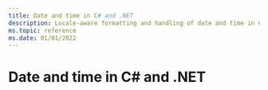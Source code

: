 ```yaml
---
title: Date and time in C# and .NET
description: Locale-aware formatting and handling of date and time in C# and .NET.
ms.topic: reference
ms.date: 01/01/2022
---
```


# Date and time in C# and .NET
